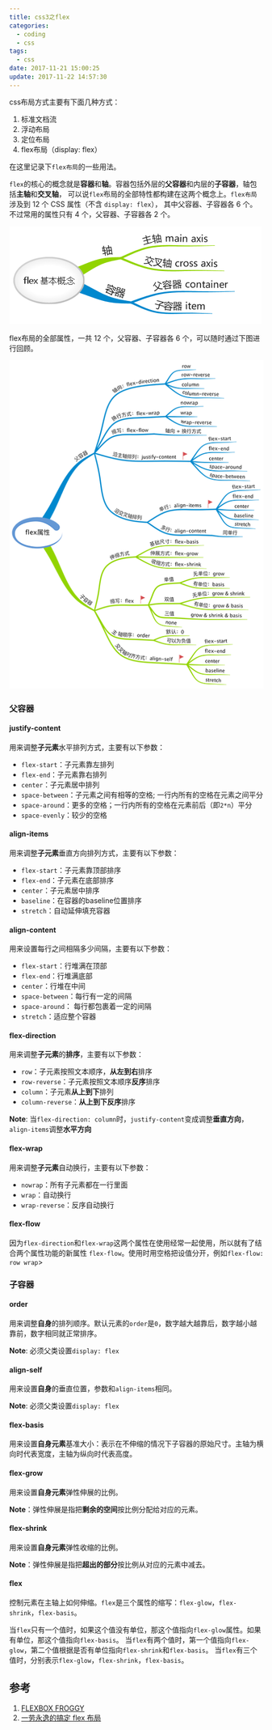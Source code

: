 ```yaml
---
title: css3之flex
categories:
  - coding
  - css
tags:
  - css
date: 2017-11-21 15:00:25
update: 2017-11-22 14:57:30
---
```


css布局方式主要有下面几种方式：
1. 标准文档流
2. 浮动布局
3. 定位布局
4. flex布局（display: flex）

在这里记录下`flex布局`的一些用法。

<!--more-->

`flex`的核心的概念就是**容器**和**轴**。容器包括外层的**父容器**和内层的**子容器**，轴包括**主轴**和**交叉轴**，
可以说`flex`布局的全部特性都构建在这两个概念上。`flex布局`涉及到 12 个 CSS 属性（不含 `display: flex`），
其中父容器、子容器各 6 个。不过常用的属性只有 4 个，父容器、子容器各 2 个。

![flex](/images/css/flex.png)

flex布局的全部属性，一共 12 个，父容器、子容器各 6 个，可以随时通过下图进行回顾。

![flex-attr](/images/css/flex_attr.png)

### 父容器

#### justify-content

用来调整**子元素**水平排列方式，主要有以下参数：
- `flex-start`：子元素靠左排列
- `flex-end`：子元素靠右排列
- `center`：子元素居中排列
- `space-between`：子元素之间有相等的空格; 一行内所有的空格在元素之间平分
- `space-around`：更多的空格；一行内所有的空格在元素前后（即`2*n`）平分
- `space-evenly`：较少的空格

#### align-items

用来调整**子元素**垂直方向排列方式，主要有以下参数：
- `flex-start`：子元素靠顶部排序
- `flex-end`：子元素在底部排序
- `center`：子元素居中排序
- `baseline`：在容器的baseline位置排序
- `stretch`：自动延伸填充容器

#### align-content

用来设置每行之间相隔多少间隔，主要有以下参数：
- `flex-start`：行堆满在顶部
- `flex-end`：行堆满底部
- `center`：行堆在中间
- `space-between`：每行有一定的间隔
- `space-around`： 每行都包裹着一定的间隔
- `stretch`：适应整个容器

#### flex-direction

用来调整**子元素**的**排序**，主要有以下参数：
- `row`：子元素按照文本顺序，**从左到右**排序
- `row-reverse`：子元素按照文本顺序**反序**排序
- `column`：子元素**从上到下**排列
- `column-reverse`：**从上到下反序**排序

**Note**: 当`flex-direction: column`时，`justify-content`变成调整**垂直方向**，`align-items`调整**水平方向**

#### flex-wrap

用来调整**子元素**自动换行，主要有以下参数：
- `nowrap`：所有子元素都在一行里面
- `wrap`：自动换行
- `wrap-reverse`：反序自动换行

#### flex-flow

因为`flex-direction`和`flex-wrap`这两个属性在使用经常一起使用，所以就有了结合两个属性功能的新属性
`flex-flow`。使用时用空格把设值分开，例如`flex-flow: row wrap`>


### 子容器

#### order

用来调整**自身**的排列顺序。默认元素的`order`是`0`，数字越大越靠后，数字越小越靠前，数字相同就正常排序。

**Note**: 必须父类设置`display: flex`

#### align-self

用来设置**自身**的垂直位置，参数和`align-items`相同。

**Note**: 必须父类设置`display: flex`

#### flex-basis

用来设置**自身元素**基准大小：表示在不伸缩的情况下子容器的原始尺寸。主轴为横向时代表宽度，主轴为纵向时代表高度。

#### flex-grow

用来设置**自身元素**弹性伸展的比例。

**Note**：弹性伸展是指把**剩余的空间**按比例分配给对应的元素。

#### flex-shrink

用来设置**自身元素**弹性收缩的比例。

**Note**：弹性伸展是指把**超出的部分**按比例从对应的元素中减去。

#### flex

控制元素在主轴上如何伸缩。`flex`是三个属性的缩写：`flex-glow`，`flex-shrink`，`flex-basis`。

当`flex`只有一个值时，如果这个值没有单位，那这个值指向`flex-glow`属性。如果有单位，那这个值指向`flex-basis`。
当`flex`有两个值时，第一个值指向`flex-glow`，第二个值根据是否有单位指向`flex-shrink`和`flex-basis`。
当`flex`有三个值时，分别表示`flex-glow`，`flex-shrink`，`flex-basis`。


## 参考
1. [FLEXBOX FROGGY](http://flexboxfroggy.com/)
2. [一劳永逸的搞定 flex 布局](https://juejin.im/post/58e3a5a0a0bb9f0069fc16bb)
